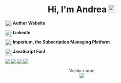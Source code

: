 <div align="center">
  <h1> Hi, I'm Andrea <img src="https://media.giphy.com/media/hvRJCLFzcasrR4ia7z/giphy.gif" width="25px"></h1>
</div>

<b> Author Website </b>
<a href="https://andreacerasoni.com/">
  <img align="left" alt="Website" width="22px" src="https://cdn.andreacerasoni.com/assets/4e566fbd-1e95-469c-b21e-c93dc218ef74" />
</a>

<b> LinkedIn </b>
<a href="https://www.linkedin.com/in/andreacerasoni/">
  <img align="left" alt="Linkedin" width="22px" src="https://user-images.githubusercontent.com/32521086/91335145-e97ccd80-e7c7-11ea-96eb-dc5342ba6a6b.png" />
</a>

<b> Imperium, the Subscription Managing Platform </b>
<a href="https://acerasoni.github.io/Imperium-About/">
  <img align="left" alt="Imperium" width="22px" src="https://user-images.githubusercontent.com/32521086/87547626-ae0cc080-c6ab-11ea-8ee9-f19a09afa271.png" />
</a>

<b> JavaScript Fun!</b>
<a href="https://acerasoni.github.io/JavaScript-Projects">
  <img align="left" alt="JavaScriptIcon" width="22px" src="https://user-images.githubusercontent.com/32521086/90957098-ab0fa780-e483-11ea-8b74-fc90721d501c.png" />
</a>

<a href="https://github.com/anuraghazra/stats">
  <img align="center" src="https://github-readme-stats.vercel.app/api?username=acerasoni&show_icons=true&theme=algolia" />
</a>

<a href="https://github.com/anuraghazra/languages">
  <img align="center" src="https://github-readme-stats.vercel.app/api/top-langs/?username=acerasoni&hide=c,shaderlab&theme=algolia" />
</a>

<a href="https://github.com/acerasoni/DroidTracker">
   <img align="center" src="https://github-readme-stats.vercel.app/api/pin/?username=acerasoni&repo=DroidTracker&theme=algolia" />
</a>
<a href="https://github.com/ka5p3rr/PotassiumOverload">
   <img align="center" src="https://github-readme-stats.vercel.app/api/pin/?username=ka5p3rr&repo=PotassiumOverload&theme=algolia" />
        </a>

<p align="center"> 
  Visitor count<br>
  <img src="https://profile-counter.glitch.me/acerasoni/count.svg" />
</p>

<!--
**acerasoni/acerasoni** is a ✨ _special_ ✨ repository because its `README.md` (this file) appears on your GitHub profile.

Here are some ideas to get you started:

- 🔭 I’m currently working on ...
- 🌱 I’m currently learning ...
- 👯 I’m looking to collaborate on ...
- 🤔 I’m looking for help with ...
- 💬 Ask me about ...
- 📫 How to reach me: ...
- 😄 Pronouns: ...
- ⚡ Fun fact: ...
-->
